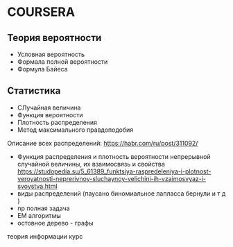 # COURSERA

## Теория вероятности
* Условная вероятность
* Формала полной вероятности
* Формула Байеса

## Статистика
* СЛучайная величина
* Функция вероятности
* Плотность распределения
* Метод максимального правдоподобия

Описание всех распределений:
https://habr.com/ru/post/311092/

* Функция распределения и плотность вероятности непрерывной случайной величины, их взаимосвязь и свойства
https://studopedia.su/5_61389_funktsiya-raspredeleniya-i-plotnost-veroyatnosti-neprerivnoy-sluchaynoy-velichini-ih-vzaimosvyaz-i-svoystva.html
* виды распределений (паусано биномиальное лапласса  бернули и т д )
* np полная задача
* EM алгоритмы 
* остовное дерево - графы

теория информации курс 
